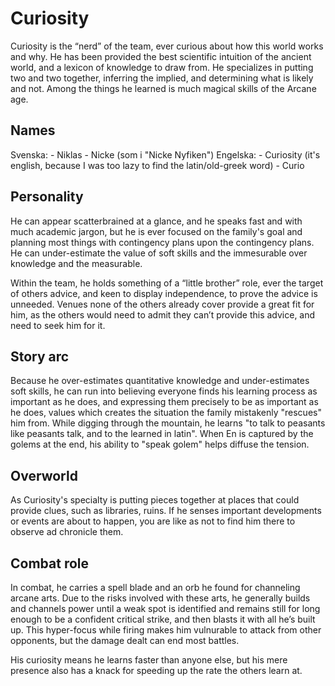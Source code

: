 # Curiosity

Curiosity is the “nerd” of the team, ever curious about how this world works and why. He has been provided the best scientific intuition of the ancient world, and a lexicon of knowledge to draw from. He specializes in putting two and two together, inferring the implied, and determining what is likely and not. Among the things he learned is much magical skills of the Arcane age.

## Names
Svenska:
    - Niklas
    - Nicke (som i "Nicke Nyfiken")
Engelska:
    - Curiosity (it's english, because I was too lazy to find the latin/old-greek word)
    - Curio

## Personality

He can appear scatterbrained at a glance, and he speaks fast and with much academic jargon, but he is ever focused on the family's goal and planning most things with contingency plans upon the contingency plans. He can under-estimate the value of soft skills and the immesurable over knowledge and the measurable.

Within the team, he holds something of a “little brother” role, ever the target of others advice, and keen to display independence, to prove the advice is unneeded. Venues none of the others already cover provide a great fit for him, as the others would need to admit they can’t provide this advice, and need to seek him for it.

## Story arc

Because he over-estimates quantitative knowledge and under-estimates soft skills, he can run into believing everyone finds his learning process as important as he does, and expressing them precisely to be as important as he does, values which creates the situation the family mistakenly "rescues" him from. While digging through the mountain, he learns "to talk to peasants like peasants talk, and to the learned in latin". When En is captured by the golems at the end, his ability to "speak golem" helps diffuse the tension.

## Overworld

As Curiosity's specialty is putting pieces together at places that could provide clues, such as libraries, ruins. If he senses important developments or events are about to happen, you are like as not to find him there to observe ad chronicle them.

## Combat role

In combat, he carries a spell blade and an orb he found for channeling arcane arts. Due to the risks involved with these arts, he generally builds and channels power until a weak spot is identified and remains still for long enough to be a confident critical strike, and then blasts it with all he’s built up. This hyper-focus while firing makes him vulnurable to attack from other opponents, but the damage dealt can end most battles.

His curiosity means he learns faster than anyone else, but his mere presence also has a knack for speeding up the rate the others learn at.
